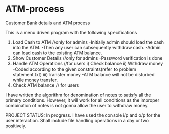 # ATM-process
Customer Bank details and ATM process

This is a menu driven program with the following specifications
1. Load Cash to ATM  //only for admins
      -Initially admin should load the cash into the ATM.
      -Then any user can subsequently withdraw cash.
      -Admin can load cash to the existing ATM balance.
2. Show Customer Details //only for admins
      -Password verification is done
3. Handle ATM Operations  //for users
      i) Check balance
      ii) Withdraw money
            -Coded according to the given constraints(refer to problem statement.txt)
      iii)Transfer money
            -ATM balance will not be disturbed while money transfer.
4. Check ATM balance  // for users

I have written the algorithm for denomination of notes to 
satisfy all the primary conditions. However, it will work for 
all conditions as the improper combination of notes is not 
gonna allow the user to withdraw money.

PROJECT STATUS:
In progress. I have used the console i/p and o/p for the user interaction.
Shall include file handling operations in a day or two positively.
